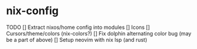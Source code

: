 # nix-config

TODO
[] Extract nixos/home config into modules
[] Icons
[] Cursors/theme/colors (nix-colors?)
[] Fix dolphin alternating color bug (may be a part of above)
[] Setup neovim with nix lsp (and rust)

